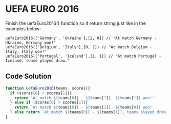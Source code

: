# UEFA EURO 2016

Finish the uefaEuro2016() function so it return string just like in the examples below:

```
uefaEuro2016(['Germany', 'Ukraine'],[2, 0]) // "At match Germany - Ukraine, Germany won!"
uefaEuro2016(['Belgium', 'Italy'],[0, 2]) // "At match Belgium - Italy, Italy won!"
uefaEuro2016(['Portugal', 'Iceland'],[1, 1]) // "At match Portugal - Iceland, teams played draw."
```

## Code Solution 

```js
function uefaEuro2016(teams, scores){
  if (scores[0] < scores[1]){
    return `At match ${teams[0]} - ${teams[1]}, ${teams[1]} won!`
  } else if (scores[0] > scores[1]){
    return `At match ${teams[0]} - ${teams[1]}, ${teams[0]} won!`
  } else return `At match ${teams[0]} - ${teams[1]}, teams played draw.`;
}
```